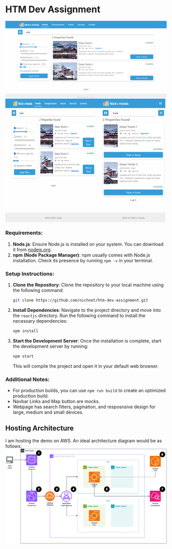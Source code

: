 # HTM Dev Assignment

<img src="https://github.com/nichnet/htm-dev-assignment/blob/main/images/desktop.png" alt="Desktop Broser">

<div style="display: flex;">
    <img src="https://github.com/nichnet/htm-dev-assignment/blob/main/images/tablet.png" alt="Tablet Browser" width="300"/>
    <img src="https://github.com/nichnet/htm-dev-assignment/blob/main/images/mobile.png" alt="Mobile Browser" width="200"/>
</div>

### Requirements:
1. **Node.js**: Ensure Node.js is installed on your system. You can download it from [nodejs.org](https://nodejs.org/).
2. **npm (Node Package Manager)**: npm usually comes with Node.js installation. Check its presence by running `npm -v` in your terminal.

### Setup Instructions:
1. **Clone the Repository**: Clone the repository to your local machine using the following command:
    ```bash
    git clone https://github.com/nichnet/htm-dev-assignment.git
    ```
2. **Install Dependencies**: Navigate to the project directory and move into the `reactjs` directory. Run the following command to install the necessary dependencies:
    ```bash
    npm install
    ```
2. **Start the Development Server**: Once the installation is complete, start the development server by running:
    ```bash
    npm start
    ```
   This will compile the project and open it in your default web browser.

### Additional Notes:
- For production builds, you can use `npm run build` to create an optimized production build.
- Navbar Links and Map button are mocks.
- Webpage has search filters, pagination, and resposnsive design for large, medium and small devices.

## Hosting Architecture
I am hosting the demo on AWS. An ideal architecture diagram would be as follows:
![AWS Architecture](https://github.com/nichnet/htm-dev-assignment/blob/main/images/architecture.png)
